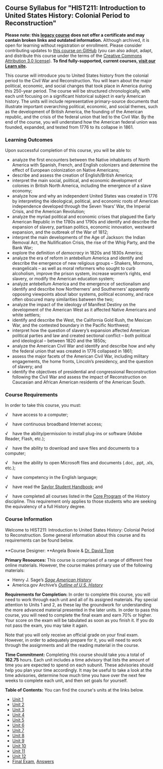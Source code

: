 Course Syllabus for "HIST211: Introduction to United States History: Colonial Period to Reconstruction"
-------------------------------------------------------------------------------------------------------

**Please note: this [legacy course](https://sayloracademy.zendesk.com/hc/en-us/articles/206089967) does not offer a certificate and may contain 
broken links and outdated information.** Although archived, it is open 
for learning without registration or enrollment. Please consider contributing 
updates to [this course on GitHub](https://github.com/saylordotorg/course_hist211) 
(you can also adopt, adapt, and distribute this course under the terms of 
the [Creative Commons Attribution 3.0 license](http://creativecommons.org/licenses/by/3.0/)). **To find fully-supported, current courses, [visit our 
Learn site](https://learn.saylor.org).**

This course will introduce you to United States history from the
colonial period to the Civil War and Reconstruction. You will learn
about the major political, economic, and social changes that took place
in America during this 250-year period. The course will be structured
chronologically, with each unit focusing on a significant historical
subject in early American history. The units will include representative
primary-source documents that illustrate important overarching
political, economic, and social themes, such as the development of
British America, the founding of the American republic, and the crisis
of the federal union that led to the Civil War. By the end of the
course, you will understand how the American federal union was founded,
expanded, and tested from 1776 to its collapse in 1861.

### Learning Outcomes

Upon successful completion of this course, you will be able to:  

-   analyze the first encounters between the Native inhabitants of North
    America with Spanish, French, and English colonizers and determine
    the effect of European colonization on Native Americans;
-   describe and assess the creation of English/British America;
-   interpret the main social, political, and economic development of
    colonies in British North America, including the emergence of a
    slave economy;
-   analyze how and why an independent United States was created in 1776
    by interpreting the ideological, political, and economic roots of
    American independence developed through the Seven Years’ War, the
    Imperial Crisis, and the American Revolution;
-   analyze the myriad political and economic crises that plagued the
    Early American Republic in the 1780s and 1790s and identify and
    describe the expansion of slavery, partisan politics, economic
    innovation, westward expansion, and the outbreak of the War of 1812;
-   interpret the main developments of the Age of Jackson: the Indian
    Removal Act, the Nullification Crisis, the rise of the Whig Party,
    and the Bank War;
-   explore the definition of *democracy* in 1820s and 1830s America;
-   analyze the era of reform in antebellum America and identify and
    describe the emergence of new religious groups – Shakers, Mormons,
    evangelicals – as well as moral reformers who sought to curb
    alcoholism, improve the prison system, increase women’s rights, end
    slavery, or modify the American education system;
-   analyze antebellum America and the emergence of sectionalism and
    identify and describe how Northerners’ and Southerners’ apparently
    opposing viewpoints about labor systems, political economy, and race
    often obscured many similarities batween the two;
-   analyze the impact of the ideology of Manifest Destiny on the
    development of the American West as it affected Native Americans and
    white settlers;
-   identify and describe the West, the California Gold Rush, the
    Mexican War, and the contested boundary in the Pacific Northwest;
-   interpret how the question of slavery’s expansion affected American
    political parties and law and created sectional conflict – both
    political and ideological – between 1820 and the 1850s;
-   analyze the American Civil War and identify and describe how and why
    the federal union that was created in 1776 collapsed in 1861;
-   assess the major facets of the American Civil War, including
    military engagements, the home fronts, Lincoln’s presidency, and the
    question of slavery; and
-   identify the objectives of presidential and congressional
    Reconstruction following the Civil War and assess the impact of
    Reconstruction on Caucasian and African American residents of the
    American South.

### Course Requirements

In order to take this course, you must:  
  
 √    have access to a computer;  
  
 √    have continuous broadband Internet access;  
  
 √    have the ability/permission to install plug-ins or software (Adobe
Reader, Flash, etc.);  
  
 √    have the ability to download and save files and documents to a
computer;  
  
 √    have the ability to open Microsoft files and documents (.doc,
.ppt, .xls, etc.);  
  
 √    have competency in the English language;  
  
 √    have read the [Saylor Student
Handbook](https://resources.saylor.org/wwwresources/archived/site/wp-content/uploads/2012/05/Saylor-StudentHandbook.pdf);
and  
  
 √    have completed all courses listed in the [Core
Program](http://www.saylor.org/majors/history/) of the History
discipline. This requirement only applies to those students who are
seeking the equivalency of a full History degree.

### Course Information

Welcome to HIST211: Introduction to United States History: Colonial
Period to Reconstruction. Some general information about this course and
its requirements can be found below.  
    
 **Course Designer: **Angela Bowie & [Dr. David
Toye](http://www.saylor.org/faculty-o-t/#DrDavidToye)  
  
 **Primary Resources:** This course is comprised of a range of different
free online materials. However, the course makes primary use of the
following materials:  

-   Henry J. Sage’s *[Sage American
    History](http://sageamericanhistory.net/)*
-   America.gov Archive’s *[Outline of U.S.
    History](http://photos.state.gov/libraries/amgov/30145/publications-english/history_outline.pdf)*

**Requirements for Completion:** In order to complete this course, you
will need to work through each unit and all of its assigned materials.
Pay special attention to Units 1 and 2, as these lay the groundwork for
understanding the more advanced material presented in the later units.
In order to pass this course, you will need to complete the final exam
and earn 70% or higher. Your score on the exam will be tabulated as soon
as you finish it. If you do not pass the exam, you may take it again.  
  
 Note that you will only receive an official grade on your final exam.
However, in order to adequately prepare for it, you will need to work
through the assignments and all the reading material in the course.  
  
 **Time Commitment:** Completing this course should take you a total of
**162.75** hours. Each unit includes a time advisory that lists the
amount of time you are expected to spend on each subunit. These
advisories should help you plan your time accordingly. It may be useful
to take a look at the time advisories, determine how much time you have
over the next few weeks to complete each unit, and then set goals for
yourself.   
  
**Table of Contents:** You can find the course's units at the links below.

- [Unit 1](https://legacy.saylor.org/hist211/Unit01/)
- [Unit 2](https://legacy.saylor.org/hist211/Unit02/)
- [Unit 3](https://legacy.saylor.org/hist211/Unit03/)
- [Unit 4](https://legacy.saylor.org/hist211/Unit04/)
- [Unit 5](https://legacy.saylor.org/hist211/Unit05/)
- [Unit 6](https://legacy.saylor.org/hist211/Unit06/)
- [Unit 7](https://legacy.saylor.org/hist211/Unit07/)
- [Unit 8](https://legacy.saylor.org/hist211/Unit08/)
- [Unit 9](https://legacy.saylor.org/hist211/Unit09/)
- [Unit 10](https://legacy.saylor.org/hist211/Unit10/)
- [Unit 11](https://legacy.saylor.org/hist211/Unit11/)
- [Unit 12](https://legacy.saylor.org/hist211/Unit12/)
- [Final Exam](http://saylordotorg.github.io/LegacyExams/HIST/HIST211/HIST211-FinalExam.html), [Answers](http://saylordotorg.github.io/LegacyExams/HIST/HIST211/HIST211-FinalExam-Answers.html)
